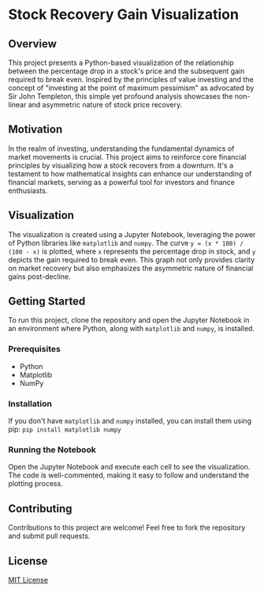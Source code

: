 # Stock Recovery Gain Visualization

## Overview
This project presents a Python-based visualization of the relationship between the percentage drop in a stock's price and the subsequent gain required to break even. Inspired by the principles of value investing and the concept of "investing at the point of maximum pessimism" as advocated by Sir John Templeton, this simple yet profound analysis showcases the non-linear and asymmetric nature of stock price recovery.

## Motivation
In the realm of investing, understanding the fundamental dynamics of market movements is crucial. This project aims to reinforce core financial principles by visualizing how a stock recovers from a downturn. It's a testament to how mathematical insights can enhance our understanding of financial markets, serving as a powerful tool for investors and finance enthusiasts.

## Visualization
The visualization is created using a Jupyter Notebook, leveraging the power of Python libraries like `matplotlib` and `numpy`. The curve `y = (x * 100) / (100 - x)` is plotted, where `x` represents the percentage drop in stock, and `y` depicts the gain required to break even. This graph not only provides clarity on market recovery but also emphasizes the asymmetric nature of financial gains post-decline.

## Getting Started
To run this project, clone the repository and open the Jupyter Notebook in an environment where Python, along with `matplotlib` and `numpy`, is installed.

### Prerequisites
- Python
- Matplotlib
- NumPy

### Installation
If you don't have `matplotlib` and `numpy` installed, you can install them using pip:
`pip install matplotlib numpy`


### Running the Notebook
Open the Jupyter Notebook and execute each cell to see the visualization. The code is well-commented, making it easy to follow and understand the plotting process.

## Contributing
Contributions to this project are welcome! Feel free to fork the repository and submit pull requests.

## License
[MIT License](LICENSE)
